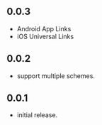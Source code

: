## 0.0.3

* Android App Links
* iOS Universal Links

## 0.0.2

* support multiple schemes.

## 0.0.1

* initial release.

